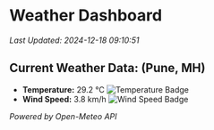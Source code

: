 
# Weather Dashboard

_Last Updated: 2024-12-18 09:10:51_

## Current Weather Data: (Pune, MH)
- **Temperature:** 29.2 °C ![Temperature Badge](https://img.shields.io/badge/Temperature-Medium%20Temp-green)
- **Wind Speed:** 3.8 km/h ![Wind Speed Badge](https://img.shields.io/badge/Wind%20Speed-Low%20Wind-blue)

*Powered by Open-Meteo API*
